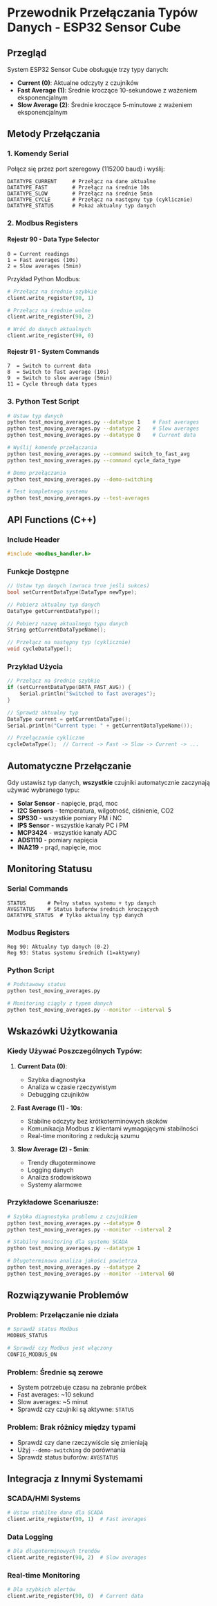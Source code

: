# Przewodnik Przełączania Typów Danych - ESP32 Sensor Cube

## Przegląd
System ESP32 Sensor Cube obsługuje trzy typy danych:
- **Current (0)**: Aktualne odczyty z czujników
- **Fast Average (1)**: Średnie kroczące 10-sekundowe z ważeniem eksponencjalnym
- **Slow Average (2)**: Średnie kroczące 5-minutowe z ważeniem eksponencjalnym

## Metody Przełączania

### 1. Komendy Serial
Połącz się przez port szeregowy (115200 baud) i wyślij:

```
DATATYPE_CURRENT     # Przełącz na dane aktualne
DATATYPE_FAST        # Przełącz na średnie 10s
DATATYPE_SLOW        # Przełącz na średnie 5min
DATATYPE_CYCLE       # Przełącz na następny typ (cyklicznie)
DATATYPE_STATUS      # Pokaż aktualny typ danych
```

### 2. Modbus Registers
#### Rejestr 90 - Data Type Selector
```
0 = Current readings
1 = Fast averages (10s)
2 = Slow averages (5min)
```

Przykład Python Modbus:
```python
# Przełącz na średnie szybkie
client.write_register(90, 1)

# Przełącz na średnie wolne  
client.write_register(90, 2)

# Wróć do danych aktualnych
client.write_register(90, 0)
```

#### Rejestr 91 - System Commands
```
7  = Switch to current data
8  = Switch to fast average (10s)
9  = Switch to slow average (5min)
11 = Cycle through data types
```

### 3. Python Test Script
```bash
# Ustaw typ danych
python test_moving_averages.py --datatype 1    # Fast averages
python test_moving_averages.py --datatype 2    # Slow averages
python test_moving_averages.py --datatype 0    # Current data

# Wyślij komendę przełączania
python test_moving_averages.py --command switch_to_fast_avg
python test_moving_averages.py --command cycle_data_type

# Demo przełączania
python test_moving_averages.py --demo-switching

# Test kompletnego systemu
python test_moving_averages.py --test-averages
```

## API Functions (C++)

### Include Header
```cpp
#include <modbus_handler.h>
```

### Funkcje Dostępne
```cpp
// Ustaw typ danych (zwraca true jeśli sukces)
bool setCurrentDataType(DataType newType);

// Pobierz aktualny typ danych
DataType getCurrentDataType();

// Pobierz nazwę aktualnego typu danych
String getCurrentDataTypeName();

// Przełącz na następny typ (cyklicznie)
void cycleDataType();
```

### Przykład Użycia
```cpp
// Przełącz na średnie szybkie
if (setCurrentDataType(DATA_FAST_AVG)) {
    Serial.println("Switched to fast averages");
}

// Sprawdź aktualny typ
DataType current = getCurrentDataType();
Serial.println("Current type: " + getCurrentDataTypeName());

// Przełączanie cykliczne
cycleDataType();  // Current -> Fast -> Slow -> Current -> ...
```

## Automatyczne Przełączanie

Gdy ustawisz typ danych, **wszystkie** czujniki automatycznie zaczynają używać wybranego typu:

- **Solar Sensor** - napięcie, prąd, moc
- **I2C Sensors** - temperatura, wilgotność, ciśnienie, CO2
- **SPS30** - wszystkie pomiary PM i NC
- **IPS Sensor** - wszystkie kanały PC i PM
- **MCP3424** - wszystkie kanały ADC 
- **ADS1110** - pomiary napięcia
- **INA219** - prąd, napięcie, moc

## Monitoring Statusu

### Serial Commands
```
STATUS       # Pełny status systemu + typ danych
AVGSTATUS    # Status buforów średnich kroczących
DATATYPE_STATUS  # Tylko aktualny typ danych
```

### Modbus Registers
```
Reg 90: Aktualny typ danych (0-2)
Reg 93: Status systemu średnich (1=aktywny)
```

### Python Script
```bash
# Podstawowy status
python test_moving_averages.py

# Monitoring ciągły z typem danych
python test_moving_averages.py --monitor --interval 5
```

## Wskazówki Użytkowania

### Kiedy Używać Poszczególnych Typów:

1. **Current Data (0)**:
   - Szybka diagnostyka
   - Analiza w czasie rzeczywistym
   - Debugging czujników

2. **Fast Average (1) - 10s**:
   - Stabilne odczyty bez krótkoterminowych skoków
   - Komunikacja Modbus z klientami wymagającymi stabilności
   - Real-time monitoring z redukcją szumu

3. **Slow Average (2) - 5min**:
   - Trendy długoterminowe
   - Logging danych
   - Analiza środowiskowa
   - Systemy alarmowe

### Przykładowe Scenariusze:

```bash
# Szybka diagnostyka problemu z czujnikiem
python test_moving_averages.py --datatype 0
python test_moving_averages.py --monitor --interval 2

# Stabilny monitoring dla systemu SCADA
python test_moving_averages.py --datatype 1

# Długoterminowa analiza jakości powietrza  
python test_moving_averages.py --datatype 2
python test_moving_averages.py --monitor --interval 60
```

## Rozwiązywanie Problemów

### Problem: Przełączanie nie działa
```bash
# Sprawdź status Modbus
MODBUS_STATUS

# Sprawdź czy Modbus jest włączony
CONFIG_MODBUS_ON
```

### Problem: Średnie są zerowe
- System potrzebuje czasu na zebranie próbek
- Fast averages: ~10 sekund
- Slow averages: ~5 minut
- Sprawdź czy czujniki są aktywne: `STATUS`

### Problem: Brak różnicy między typami
- Sprawdź czy dane rzeczywiście się zmieniają
- Użyj `--demo-switching` do porównania
- Sprawdź status buforów: `AVGSTATUS`

## Integracja z Innymi Systemami

### SCADA/HMI Systems
```python
# Ustaw stabilne dane dla SCADA
client.write_register(90, 1)  # Fast averages
```

### Data Logging
```python
# Dla długoterminowych trendów
client.write_register(90, 2)  # Slow averages
```

### Real-time Monitoring
```python
# Dla szybkich alertów
client.write_register(90, 0)  # Current data
``` 